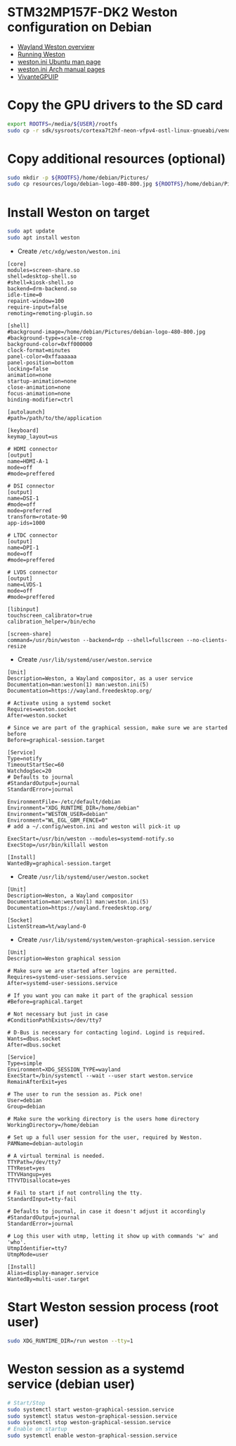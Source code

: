 # STM32MP157F-DK2 Weston configuration on Debian
* [Wayland Weston overview](https://wiki.st.com/stm32mpu/wiki/Wayland_Weston_overview)
* [Running Weston](https://wayland.pages.freedesktop.org/weston/toc/running-weston.html)
* [weston.ini Ubuntu man page](https://manpages.ubuntu.com/manpages/focal/man5/weston.ini.5.html)
* [weston.ini Arch manual pages](https://man.archlinux.org/man/weston.ini.5)
* [VivanteGPUIP](https://www.verisilicon.com/en/IPPortfolio/VivanteGPUIP)

# Copy the GPU drivers to the SD card
```bash
export ROOTFS=/media/${USER}/rootfs
sudo cp -r sdk/sysroots/cortexa7t2hf-neon-vfpv4-ostl-linux-gnueabi/vendor/lib/* ${ROOTFS}/lib
```

# Copy additional resources (optional)
```bash
sudo mkdir -p ${ROOTFS}/home/debian/Pictures/
sudo cp resources/logo/debian-logo-480-800.jpg ${ROOTFS}/home/debian/Pictures/
```

# Install Weston on target
```bash
sudo apt update
sudo apt install weston
```

* Create `/etc/xdg/weston/weston.ini`
```
[core]
modules=screen-share.so
shell=desktop-shell.so
#shell=kiosk-shell.so
backend=drm-backend.so
idle-time=0
repaint-window=100
require-input=false
remoting=remoting-plugin.so

[shell]
#background-image=/home/debian/Pictures/debian-logo-480-800.jpg
#background-type=scale-crop
background-color=0xff000000
clock-format=minutes
panel-color=0xffaaaaaa
panel-position=bottom
locking=false
animation=none
startup-animation=none
close-animation=none
focus-animation=none
binding-modifier=ctrl

[autolaunch]
#path=/path/to/the/application

[keyboard]
keymap_layout=us

# HDMI connector
[output]
name=HDMI-A-1
mode=off
#mode=preffered

# DSI connector
[output]
name=DSI-1
#mode=off
mode=preferred
transform=rotate-90
app-ids=1000

# LTDC connector
[output]
name=DPI-1
mode=off
#mode=preffered

# LVDS connector
[output]
name=LVDS-1
mode=off
#mode=preffered

[libinput]
touchscreen_calibrator=true
calibration_helper=/bin/echo

[screen-share]
command=/usr/bin/weston --backend=rdp --shell=fullscreen --no-clients-resize
```

* Create `/usr/lib/systemd/user/weston.service`
```
[Unit]
Description=Weston, a Wayland compositor, as a user service
Documentation=man:weston(1) man:weston.ini(5)
Documentation=https://wayland.freedesktop.org/

# Activate using a systemd socket
Requires=weston.socket
After=weston.socket

# Since we are part of the graphical session, make sure we are started before
Before=graphical-session.target

[Service]
Type=notify
TimeoutStartSec=60
WatchdogSec=20
# Defaults to journal
#StandardOutput=journal
StandardError=journal

EnvironmentFile=-/etc/default/debian
Environment="XDG_RUNTIME_DIR=/home/debian"
Environment="WESTON_USER=debian"
Environment="WL_EGL_GBM_FENCE=0"
# add a ~/.config/weston.ini and weston will pick-it up

ExecStart=/usr/bin/weston --modules=systemd-notify.so
ExecStop=/usr/bin/killall weston

[Install]
WantedBy=graphical-session.target
```

* Create `/usr/lib/systemd/user/weston.socket`
```
[Unit]
Description=Weston, a Wayland compositor
Documentation=man:weston(1) man:weston.ini(5)
Documentation=https://wayland.freedesktop.org/

[Socket]
ListenStream=%t/wayland-0
```

* Create `/usr/lib/systemd/system/weston-graphical-session.service`
```
[Unit]
Description=Weston graphical session

# Make sure we are started after logins are permitted.
Requires=systemd-user-sessions.service
After=systemd-user-sessions.service

# If you want you can make it part of the graphical session
#Before=graphical.target

# Not necessary but just in case
#ConditionPathExists=/dev/tty7

# D-Bus is necessary for contacting logind. Logind is required.
Wants=dbus.socket
After=dbus.socket

[Service]
Type=simple
Environment=XDG_SESSION_TYPE=wayland
ExecStart=/bin/systemctl --wait --user start weston.service
RemainAfterExit=yes

# The user to run the session as. Pick one!
User=debian
Group=debian

# Make sure the working directory is the users home directory
WorkingDirectory=/home/debian

# Set up a full user session for the user, required by Weston.
PAMName=debian-autologin

# A virtual terminal is needed.
TTYPath=/dev/tty7
TTYReset=yes
TTYVHangup=yes
TTYVTDisallocate=yes

# Fail to start if not controlling the tty.
StandardInput=tty-fail

# Defaults to journal, in case it doesn't adjust it accordingly
#StandardOutput=journal
StandardError=journal

# Log this user with utmp, letting it show up with commands 'w' and 'who'.
UtmpIdentifier=tty7
UtmpMode=user

[Install]
Alias=display-manager.service
WantedBy=multi-user.target
```

# Start Weston session process (root user)
```bash
sudo XDG_RUNTIME_DIR=/run weston --tty=1
```

# Weston session as a systemd service (debian user)
```bash
# Start/Stop
sudo systemctl start weston-graphical-session.service
sudo systemctl status weston-graphical-session.service
sudo systemctl stop weston-graphical-session.service
# Enable on startup
sudo systemctl enable weston-graphical-session.service
```
